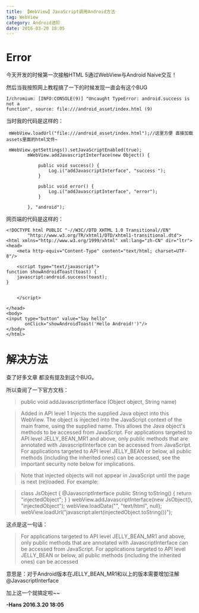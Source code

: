 ```yaml
---
title: 【WebView】JavaScript调用Android方法
tag: WebView 
category: Android进阶
date: 2016-03-20 18:05
---
```

<h1>Error</h1>
今天开发的时候第一次接触HTML 5通过WebView与Android Naive交互！

<!-- more -->
然后当我按照网上教程搞了一下的时候发现一直会有这个BUG
```
I/chromium: [INFO:CONSOLE(9)] "Uncaught TypeError: android.success is not a
function", source: file:///android_asset/index.html (9)
```

当时我的代码是这样的：

```
 mWebView.loadUrl("file:///android_asset/index.html");//这里方便 直接加载assets里面的html文件~

 mWebView.getSettings().setJavaScriptEnabled(true);
        mWebView.addJavascriptInterface(new Object() {

            public void success() {
                Log.i("addJavascriptInterface", "success ");
            }

            public void error() {
                Log.i("addJavascriptInterface", "error");
            }

        }, "android");
```

网页端的代码是这样的：
```
<!DOCTYPE html PUBLIC "-//W3C//DTD XHTML 1.0 Transitional//EN"
        "http://www.w3.org/TR/xhtml1/DTD/xhtml1-transitional.dtd">
<html xmlns="http://www.w3.org/1999/xhtml" xml:lang="zh-CN" dir="ltr">
<head>
    <meta http-equiv="Content-Type" content="text/html; charset=UTF-8"/>

    <script type="text/javascript">
function showAndroidToast(toast) {       
    javascript:android.success(toast);
}


    </script>

</head>
<body>
<input type="button" value="Say hello"
       onClick="showAndroidToast('Hello Android!')"/>
</body>
</html>
```

<h1>解决方法</h1>
查了好多文章 都没有提及到这个BUG。

所以查阅了一下官方文档：

>public void addJavascriptInterface (Object object, String name)

>Added in API level 1
Injects the supplied Java object into this WebView. The object is injected into the JavaScript context of the main frame, using the supplied name. This allows the Java object's methods to be accessed from JavaScript. For applications targeted to API level JELLY_BEAN_MR1 and above, only public methods that are annotated with JavascriptInterface can be accessed from JavaScript. For applications targeted to API level JELLY_BEAN or below, all public methods (including the inherited ones) can be accessed, see the important security note below for implications.

>Note that injected objects will not appear in JavaScript until the page is next (re)loaded. For example:

>class JsObject {
    @JavascriptInterface
    public String toString() { return "injectedObject"; }
 }
 webView.addJavascriptInterface(new JsObject(), "injectedObject");
 webView.loadData("", "text/html", null);
 webView.loadUrl("javascript:alert(injectedObject.toString())");


 这点是这一句话：


 >For applications targeted to API level JELLY_BEAN_MR1 and above, only public methods that are annotated with JavascriptInterface can be accessed from JavaScript. For applications targeted to API level JELLY_BEAN or below, all public methods (including the inherited ones) can be accessed


意思是：对于Android版本在JELLY_BEAN_MR1和以上的版本需要增加注解@JavascriptInterface

加上这一个就搞定啦~~


**-Hans 2016.3.20 18:05**



 